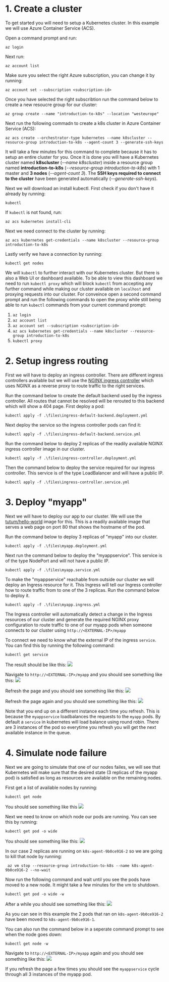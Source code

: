 
# 1. Create a cluster
To get started you will need to setup a Kubernetes cluster. In this example we will use Azure Container Service (ACS).

Open a command prompt and run:
```
az login
```

Next run:
```
az account list
```

Make sure you select the right Azure subscription, you can change it by running:
```
az account set --subscription <subscription-id>
```

Once you have selected the right subscribtion run the command below to create a new resoucre group for our cluster:
```
az group create --name "introduction-to-k8s" --location "westeurope"
```

Next run the following commadn to create a k8s cluster in Azure Container Service (ACS):
```
az acs create --orchestrator-type kubernetes --name k8scluster --resource-group introduction-to-k8s --agent-count 3 --generate-ssh-keys
```

It will take a few minutes for this command to complete because it has to setup an entire cluster for you. Once it is done you will have a Kubernetes cluster named **k8scluster** (*--name k8scluster*) inside a resource group named **introduction-to-k8s** (*--resource-group introduction-to-k8s*) with 1 master and **3 nodes** (*--agent-count 3*). The **SSH keys required to connect to the cluster** have been generated automatically (*--generate-ssh-keys*).

Next we will download an install kubectl. First check if you don't have it already by running:
```
kubectl
```

If ```kubectl``` is not found, run:
```
az acs kubernetes install-cli
```

Next we need connect to the cluster by running:
```
az acs kubernetes get-credentials --name k8scluster --resource-group introduction-to-k8s
```

Lastly verify we have a connection by running:
```
kubectl get nodes
```
We will ```kubectl``` to further interact with our Kubernetes cluster. But there is also a Web UI or dashboard available. To be able to view this dashboard we need to run ```kubectl proxy``` which will block ```kubectl``` from accepting any further command while making our cluster available on ```localhost``` and proxying requests into our cluster. For conveince open a second command prompt and run the following commands to open the proxy while still being able to run ```kubectl``` commands from your current command prompt:
1. ```az login```
2. ```az account list```
3. ```az account set --subscription <subscription-id>```
4. ```az acs kubernetes get-credentials --name k8scluster --resource-group introduction-to-k8s```
5. ```kubectl proxy```

# 2. Setup ingress routing
First we will have to deploy an ingress controller. There are different ingress controllers available but we will use the [NGINX ingress controller](https://github.com/kubernetes/ingress-nginx) which uses NGINX as a reverse proxy to route traffic to the right services. 

Run the command below to create the default backend used by the ingress controller. All routes that cannot be resolved will be rerouted to this backend which will show a 404 page. First deploy a pod:
```
kubectl apply -f .\files\ingress-default-backend.deployment.yml
```

Next deploy the service so the ingress controller pods can find it:
```
kubectl apply -f .\files\ingress-default-backend.service.yml
```

Run the command below to deploy 2 replicas of the readily available NGINX ingress controller image in our cluster.
```
kubectl apply -f .\files\ingress-controller.deployment.yml
```

Then the command below to deploy the service required for our ingress controller. This service is of the type LoadBalancer and will have a public IP.
```
kubectl apply -f .\files\ingress-controller.service.yml
```

# 3. Deploy "myapp"
Next we will have to deploy our app to our cluster. We will use the [tutum/hello-world](https://hub.docker.com/r/tutum/hello-world/) image for this. This is a readily available image that serves a web page on port 80 that shows the hostname of the pod.  

Run the command below to deploy 3 replicas of "myapp" into our cluster.
```
kubectl apply -f .\files\myapp.deployment.yml
```

Next run the command below to deploy the "myappservice". This service is of the type NodePort and will not have a public IP.
```
kubectl apply -f .\files\myapp.service.yml
```

To make the "myappservice" reachable from outside our cluster we will deploy an Ingress resource for it. This Ingress will tell our Ingress controller how to route traffic from to one of the 3 replicas. Run the command below to deploy it. 
```
kubectl apply -f .\files\myapp.ingress.yml
```

The Ingress controller will automatically detect a change in the Ingress resources of our cluster and generate the required NGINX proxy configuration to route traffic to one of our myapp pods when someone connects to our cluster using ```http://<EXTERNAL-IP>/myapp```

To connect we need to know what the external IP of the ingress ```service```. You can find this by running the following command:
```
kubectl get service
```

The result should be like this:
![](images/kubectl-get-service.png)

Navigate to ```http://<EXTERNAL-IP>/myapp``` and you should see something like this:
![](images/myapp-1.png)

Refresh the page and you should see something like this:
![](images/myapp-2.png)

Refresh the page again and you should see something like this:
![](images/myapp-3.png)

Note that you end up on a different instance each time you refresh. This is because the ```myappservice``` loadbalances the requests to the ```myapp``` pods. By default a ```service``` in kubernetes will load balance using round robin. There are 3 instances of the pod so everytime you refresh you will get the next available instance in the queue.

# 4. Simulate node failure
Next we are going to simulate that one of our nodes failes, we will see that Kubernetes will make sure that the desired state (3 replicas of the myapp pod) is satisfied as long as resources are available on the remaining nodes.

First get a list of available nodes by running:
```
kubectl get node
```

You should see something like this ![](images/kubectl-get-node.png)

Next we need to know on which node our pods are running. You can see this by running:
```
kubectl get pod -o wide
```

You should see something like this: ![](images/kubectl-get-pod.png)

In our case 2 replicas are running on ```k8s-agent-9b0ce916-2``` so we are going to kill that node by running:
```
 az vm stop --resource-group introduction-to-k8s --name k8s-agent-9b0ce916-2 --no-wait
```
Now run the following command and wait until you see the pods have moved to a new node. It might take a few minutes for the vm to shutdown.
```
kubectl get pod -o wide -w
```
After a while you should see something like this:
![](images/kubectl-get-pod-2.png)

As you can see in this example the 2 pods that ran on ```k8s-agent-9b0ce916-2``` have been moved to ```k8s-agent-9b0ce916-1```.

You can also run the command below in a seperate command prompt to see when the node goes down:
```
kubectl get node -w
```

Navigate to ```http://<EXTERNAL-IP>/myapp``` again and you should see something like this:
![](images/myapp-1.png)

If you refresh the page a few times you should see the ```myappservice``` cycle through all 3 instances of the myapp pod.
